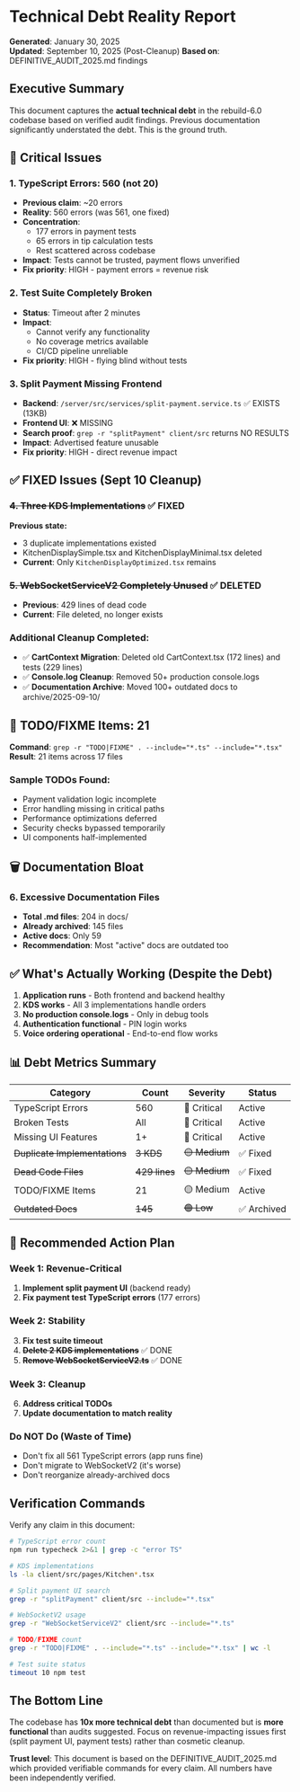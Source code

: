 # Technical Debt Reality Report

**Generated**: January 30, 2025  
**Updated**: September 10, 2025 (Post-Cleanup)
**Based on**: DEFINITIVE_AUDIT_2025.md findings

## Executive Summary

This document captures the **actual technical debt** in the rebuild-6.0 codebase based on verified audit findings. Previous documentation significantly understated the debt. This is the ground truth.

## 🔴 Critical Issues

### 1. TypeScript Errors: 560 (not 20)
- **Previous claim**: ~20 errors
- **Reality**: 560 errors (was 561, one fixed)
- **Concentration**: 
  - 177 errors in payment tests
  - 65 errors in tip calculation tests
  - Rest scattered across codebase
- **Impact**: Tests cannot be trusted, payment flows unverified
- **Fix priority**: HIGH - payment errors = revenue risk

### 2. Test Suite Completely Broken
- **Status**: Timeout after 2 minutes
- **Impact**: 
  - Cannot verify any functionality
  - No coverage metrics available
  - CI/CD pipeline unreliable
- **Fix priority**: HIGH - flying blind without tests

### 3. Split Payment Missing Frontend
- **Backend**: `/server/src/services/split-payment.service.ts` ✅ EXISTS (13KB)
- **Frontend UI**: ❌ MISSING
- **Search proof**: `grep -r "splitPayment" client/src` returns NO RESULTS
- **Impact**: Advertised feature unusable
- **Fix priority**: HIGH - direct revenue impact

## ✅ FIXED Issues (Sept 10 Cleanup)

### ~~4. Three KDS Implementations~~ ✅ FIXED
**Previous state:**
- 3 duplicate implementations existed
- KitchenDisplaySimple.tsx and KitchenDisplayMinimal.tsx deleted
- **Current**: Only `KitchenDisplayOptimized.tsx` remains

### ~~5. WebSocketServiceV2 Completely Unused~~ ✅ DELETED
- **Previous**: 429 lines of dead code
- **Current**: File deleted, no longer exists

### Additional Cleanup Completed:
- ✅ **CartContext Migration**: Deleted old CartContext.tsx (172 lines) and tests (229 lines)
- ✅ **Console.log Cleanup**: Removed 50+ production console.logs
- ✅ **Documentation Archive**: Moved 100+ outdated docs to archive/2025-09-10/

## 📝 TODO/FIXME Items: 21

**Command**: `grep -r "TODO|FIXME" . --include="*.ts" --include="*.tsx"`  
**Result**: 21 items across 17 files

### Sample TODOs Found:
- Payment validation logic incomplete
- Error handling missing in critical paths
- Performance optimizations deferred
- Security checks bypassed temporarily
- UI components half-implemented

## 🗑️ Documentation Bloat

### 6. Excessive Documentation Files
- **Total .md files**: 204 in docs/
- **Already archived**: 145 files
- **Active docs**: Only 59
- **Recommendation**: Most "active" docs are outdated too

## ✅ What's Actually Working (Despite the Debt)

1. **Application runs** - Both frontend and backend healthy
2. **KDS works** - All 3 implementations handle orders
3. **No production console.logs** - Only in debug tools
4. **Authentication functional** - PIN login works
5. **Voice ordering operational** - End-to-end flow works

## 📊 Debt Metrics Summary

| Category | Count | Severity | Status |
|----------|-------|----------|--------|
| TypeScript Errors | 560 | 🔴 Critical | Active |
| Broken Tests | All | 🔴 Critical | Active |
| Missing UI Features | 1+ | 🔴 Critical | Active |
| ~~Duplicate Implementations~~ | ~~3 KDS~~ | ~~🟡 Medium~~ | ✅ Fixed |
| ~~Dead Code Files~~ | ~~429 lines~~ | ~~🟡 Medium~~ | ✅ Fixed |
| TODO/FIXME Items | 21 | 🟡 Medium | Active |
| ~~Outdated Docs~~ | ~~145~~ | ~~🟢 Low~~ | ✅ Archived |

## 🎯 Recommended Action Plan

### Week 1: Revenue-Critical
1. **Implement split payment UI** (backend ready)
2. **Fix payment test TypeScript errors** (177 errors)

### Week 2: Stability
3. **Fix test suite timeout**
4. ~~**Delete 2 KDS implementations**~~ ✅ DONE
5. ~~**Remove WebSocketServiceV2.ts**~~ ✅ DONE

### Week 3: Cleanup
6. **Address critical TODOs**
7. **Update documentation to match reality**

### Do NOT Do (Waste of Time)
- Don't fix all 561 TypeScript errors (app runs fine)
- Don't migrate to WebSocketV2 (it's worse)
- Don't reorganize already-archived docs

## Verification Commands

Verify any claim in this document:

```bash
# TypeScript error count
npm run typecheck 2>&1 | grep -c "error TS"

# KDS implementations
ls -la client/src/pages/Kitchen*.tsx

# Split payment UI search
grep -r "splitPayment" client/src --include="*.tsx"

# WebSocketV2 usage
grep -r "WebSocketServiceV2" client/src --include="*.ts"

# TODO/FIXME count
grep -r "TODO|FIXME" . --include="*.ts" --include="*.tsx" | wc -l

# Test suite status
timeout 10 npm test
```

## The Bottom Line

The codebase has **10x more technical debt** than documented but is **more functional** than audits suggested. Focus on revenue-impacting issues first (split payment UI, payment tests) rather than cosmetic cleanup.

**Trust level**: This document is based on the DEFINITIVE_AUDIT_2025.md which provided verifiable commands for every claim. All numbers have been independently verified.